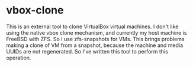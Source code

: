 # vbox-clone
This is an external tool to clone VirtualBox virtual machines. I don't like using the native vbox clone mechanism, and currently my host machine is FreeBSD with ZFS. So I use zfs-snapshots for VMs. This brings problems making a clone of VM from a snapshot, because the machine and media UUIDs are not regenerated. So I've written this tool to perform this operation. 
